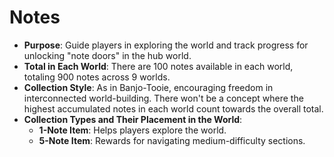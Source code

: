 # Notes

- **Purpose**: Guide players in exploring the world and track progress for unlocking "note doors" in the hub world.
- **Total in Each World**: There are 100 notes available in each world, totaling 900 notes across 9 worlds.
- **Collection Style**: As in Banjo-Tooie, encouraging freedom in interconnected world-building. There won't be a concept where the highest accumulated notes in each world count towards the overall total.
- **Collection Types and Their Placement in the World**:
    - **1-Note Item**: Helps players explore the world.
    - **5-Note Item**: Rewards for navigating medium-difficulty sections.
